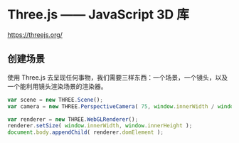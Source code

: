 Three.js —— JavaScript 3D 库
===

<https://threejs.org/>

## 创建场景

使用 Three.js 去呈现任何事物，我们需要三样东西：一个场景，一个镜头，以及一个能利用镜头渲染场景的渲染器。

```js
var scene = new THREE.Scene();
var camera = new THREE.PerspectiveCamera( 75, window.innerWidth / window.innerHeight, 0.1, 1000 );

var renderer = new THREE.WebGLRenderer();
renderer.setSize( window.innerWidth, window.innerHeight );
document.body.appendChild( renderer.domElement );
```
